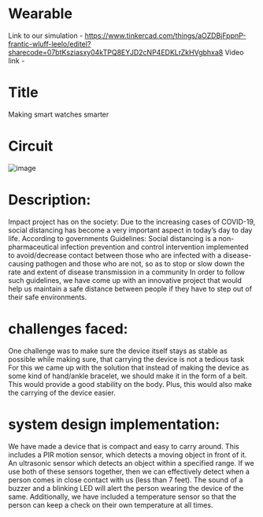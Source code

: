# Wearable
Link to our simulation - https://www.tinkercad.com/things/aOZDBjFppnP-frantic-wluff-leelo/editel?sharecode=07btKsziasxy04kTPQ8EYJD2cNP4EDKLrZkHVgbhxa8
Video link - 
# Title 
Making smart watches smarter
# Circuit
![image](https://user-images.githubusercontent.com/64957719/109409472-071a3200-79b9-11eb-9619-728f6ec5178e.png)
# Description: 
Impact project has on the society:
Due to the increasing cases of COVID-19, social distancing has become a very important aspect in today’s day to day life. According to governments Guidelines: Social distancing is a non-pharmaceutical infection prevention and control intervention implemented to avoid/decrease contact between those who are infected with a disease-causing pathogen and those who are not, so as to stop or slow down the rate and extent of disease transmission in a community
In order to follow such guidelines, we have come up with an innovative project that would help us maintain a safe distance between people if they have to step out of their safe environments.
# challenges faced:
One challenge was to make sure the device itself stays as stable as possible while making sure, that carrying the device is not a tedious task
For this we came up with the solution that instead of making the device as some kind of hand/ankle bracelet, we should make it in the form of a belt. This would provide a good stability on the body. Plus, this would also make the carrying of the device easier.
# system design implementation:
We have made a device that is compact and easy to carry around. This includes a PIR motion sensor, which detects a moving object in front of it. An ultrasonic sensor which detects an object within a specified range. If we use both of these sensors together, then we can effectively detect when a person comes in close contact with us (less than 7 feet). The sound of a buzzer and a blinking LED will alert the person wearing the device of the same. Additionally, we have included a temperature sensor so that the person can keep a check on their own temperature at all times.


